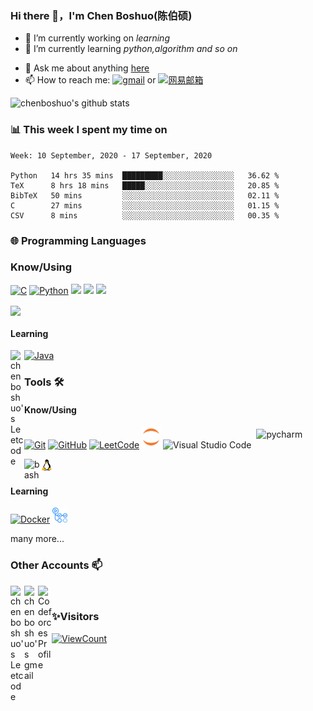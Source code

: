 ### Hi there 👋，I'm Chen Boshuo(陈伯硕)

- 🔭 I’m currently working on *learning*
- 🌱 I’m currently learning *python,algorithm and so on*
<!-- - 👯 I’m looking to collaborate on ... -->
<!-- - 🤔 I’m looking for help with ... -->
- 💬 Ask me about anything [here](https://github.com/chenboshuo/chenboshuo/issues)
- 📫 How to reach me:
[![gmail](https://img.shields.io/badge/-chenboshuo2000@gmail.com-c14438?style=flat-square&logo=Gmail&logoColor=white&link=mailto:chenboshuo2000@gmail.com)](mailto:chenboshuo2000@gmail.com)
or
[![网易邮箱](https://img.shields.io/badge/-chenboshuo.hi@163.com-c14438?style=flat-square&link=mailto:chenboshuo.hi@163.com)](mailto:chenboshuo.hi@163.com)

![chenboshuo's github stats](https://github-readme-stats.vercel.app/api?username=chenboshuo&show_icons=true)

<!-- - 😄 Pronouns: ...
- ⚡ Fun fact: ... -->
### 📊 **This week I spent my time on**
<!--START_SECTION:waka-->
```text
Week: 10 September, 2020 - 17 September, 2020

Python   14 hrs 35 mins  █████████░░░░░░░░░░░░░░░░   36.62 % 
TeX      8 hrs 18 mins   █████░░░░░░░░░░░░░░░░░░░░   20.85 % 
BibTeX   50 mins         ░░░░░░░░░░░░░░░░░░░░░░░░░   02.11 % 
C        27 mins         ░░░░░░░░░░░░░░░░░░░░░░░░░   01.15 % 
CSV      8 mins          ░░░░░░░░░░░░░░░░░░░░░░░░░   00.35 %
```
<!--END_SECTION:waka-->
### 🌐 Programming Languages

### Know/Using

[![C](https://img.shields.io/badge/-A8B9CC?style=flat&logo=c&logoColor=white)](https://github.com/chenboshuo)
[![Python](https://img.shields.io/badge/-Python-black?style=flat&logo=python)](https://github.com/chenboshuo)
<img height=30px src="https://isocpp.org/assets/images/cpp_logo.png">
<img height=50px src="https://img.icons8.com/bubbles/2x/console.png">
<img height=50px src="https://img.icons8.com/ios-filled/2x/sql.png">


<a href="https://github.com/chenboshuo">
  <img align="center" src="https://github-readme-stats.vercel.app/api/top-langs/?username=chenboshuo&layout=compact">
</a>



#### Learning

[![Java](https://img.shields.io/badge/Java-orange?style=flat&logo=java&logoColor=white)](https://github.com/chenboshuo/learn_java)
<a href="https://github.com/chenboshuo/learn_r">
  <img align="left" alt="chenboshuo's Leetcode" width="22px" src="https://www.r-project.org/Rlogo.png" />
</a>
<br>

### Tools 🛠️

#### Know/Using

[![Git](https://img.shields.io/badge/-Git-black?style=flat&logo=git)](https://github.com/chenboshuo)
[![GitHub](https://img.shields.io/badge/-GitHub-181717?style=flat&logo=github)](https://github.com/chenboshuo)
[![LeetCode](https://img.shields.io/badge/-LeetCode-02569B?style=flat&logo=leetCode)](https://github.com/chenboshuo)
[<img src="https://raw.githubusercontent.com/Delta456/Delta456/master/img/jupyter_notebook.png" alt="jupyter notebook logo" width="30">](https://jupyter.org/)
![Visual Studio Code](https://img.shields.io/badge/Visual_Studio_Code-007ACC?style=flat-square&logo=Visual-Studio-Code&logoColor=white)
<img src="https://github.com/sudnyeshtalekar/sudnyeshtalekar/blob/master/Assets/jetbrains_pycharm.svg" alt="pycharm" style="vertical-align:top; margin:4px">

<img align="left" alt="bash" width="26px" src="https://upload.wikimedia.org/wikipedia/commons/0/01/Windows_Terminal_Logo_256x256.png" />
<img height="20" src="https://raw.githubusercontent.com/github/explore/80688e429a7d4ef2fca1e82350fe8e3517d3494d/topics/linux/linux.png">
<br>

#### Learning

[![Docker](https://img.shields.io/badge/-Docker-black?style=flat&logo=docker)](https://github.com/chenboshuo)
[<img src="https://raw.githubusercontent.com/Delta456/Delta456/master/img/actions.png" alt="actions logo" width="24">](https://github.com/features/actions)

 many more...
### Other Accounts 📫

<a href="https://leetcode.com/chenboshuo/">
  <img align="left" alt="chenboshuo's Leetcode" width="22px" src="https://cdn.jsdelivr.net/npm/simple-icons@v3/icons/leetcode.svg" />
</a>
<a href="mailto:chenboshuo2000@gmail.com">
  <img align="left" alt="chenboshuo's gmail" width="22px" src="https://cdn.jsdelivr.net/npm/simple-icons@v3/icons/gmail.svg" />
</a>
<a href="https://codeforces.com/profile/chenboshuo">
  <img align="left" alt="Codeforces Profile" width="22px" src="https://cdn.jsdelivr.net/npm/simple-icons@3.5.0/icons/codeforces.svg" />
</a>

<br>

### ✨Visitors

[![ViewCount](https://views.whatilearened.today/views/github/chenboshuo/ismlhbb.svg?cache=remove)](#)


<!-- [![Go](https://img.shields.io/badge/-Go-black?style=flat&logo=go)](https://github.com/chenboshuo)

[![SpringBoot](https://img.shields.io/badge/-Springboot-black?style=flat&logo=spring)](https://github.com/chenboshuo)
[![Tensorflow](https://img.shields.io/badge/-Tensorflow-gray?style=flat&logo=tensorflow)](https://github.com/chenboshuo)
[![AzureDevops](https://img.shields.io/badge/-AzureDevops-0175C2?style=flat&logo=azureDevops)](https://github.com/chenboshuo)
[![Travis](https://img.shields.io/badge/-Travis-red?style=flat&logo=travis)](https://github.com/chenboshuo)

[![JavaScript](https://img.shields.io/badge/-JavaScript-black?style=flat&logo=javascript)](https://github.com/chenboshuo)
[![HTML5](https://img.shields.io/badge/-HTML5-E34F26?style=flat&logo=html5&logoColor=white)](https://github.com/chenboshuo)
[![CSS3](https://img.shields.io/badge/-CSS3-1572B6?style=flat&logo=css3)](https://github.com/chenboshuo)
[![Bootstrap](https://img.shields.io/badge/-Bootstrap-563D7C?style=flat&logo=bootstrap)](https://github.com/chenboshuo)
[![React](https://img.shields.io/badge/-React-black?style=flat&logo=react)](https://github.com/chenboshuo)


[![Nodejs](https://img.shields.io/badge/-Nodejs-black?style=flat&logo=Node.js)](https://github.com/chenboshuo)

[![Redis](https://img.shields.io/badge/-Redis-black?style=flat&logo=redis)](https://github.com/chenboshuo)

[![MySQL](https://img.shields.io/badge/-MySQL-black?style=flat&logo=mysql)](https://github.com/chenboshuo)

[![GitLab](https://img.shields.io/badge/-GitLab-FCA121?style=flat&logo=gitlab)](https://gitlab.com/hritik5102)  -->
